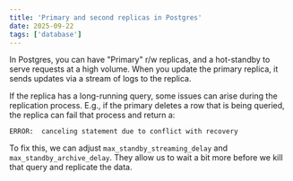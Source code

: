 ```yaml
---
title: 'Primary and second replicas in Postgres'
date: 2025-09-22
tags: ['database']
---
```


In Postgres, you can have "Primary" r/w replicas, and a hot-standby to serve requests at a high volume. When you update the primary replica, it sends updates via a stream of logs to the replica.

If the replica has a long-running query, some issues can arise during the replication process. E.g., if the primary deletes a row that is being queried, the replica can fail that process and return a:

`ERROR:  canceling statement due to conflict with recovery`

To fix this, we can adjust `max_standby_streaming_delay` and `max_standby_archive_delay`. They allow us to wait a bit more before we kill that query and replicate the data.
